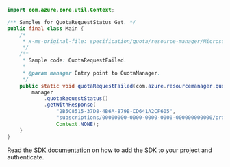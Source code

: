 ```java
import com.azure.core.util.Context;

/** Samples for QuotaRequestStatus Get. */
public final class Main {
    /*
     * x-ms-original-file: specification/quota/resource-manager/Microsoft.Quota/preview/2021-03-15-preview/examples/getQuotaRequestStatusFailed.json
     */
    /**
     * Sample code: QuotaRequestFailed.
     *
     * @param manager Entry point to QuotaManager.
     */
    public static void quotaRequestFailed(com.azure.resourcemanager.quota.QuotaManager manager) {
        manager
            .quotaRequestStatus()
            .getWithResponse(
                "2B5C8515-37D8-4B6A-879B-CD641A2CF605",
                "subscriptions/00000000-0000-0000-0000-000000000000/providers/Microsoft.Compute/locations/eastus",
                Context.NONE);
    }
}
```

Read the [SDK documentation](https://github.com/Azure/azure-sdk-for-java/blob/azure-resourcemanager-quota_1.0.0-beta.2/sdk/quota/azure-resourcemanager-quota/README.md) on how to add the SDK to your project and authenticate.
